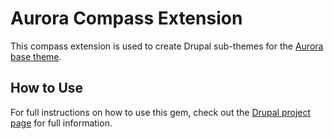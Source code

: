 # Aurora Compass Extension

This compass extension is used to create Drupal sub-themes for the [Aurora base theme](http://drupal.org/project/aurora).

## How to Use

For full instructions on how to use this gem, check out the [Drupal project page](http://drupal.org/project/aurora) for full information.

